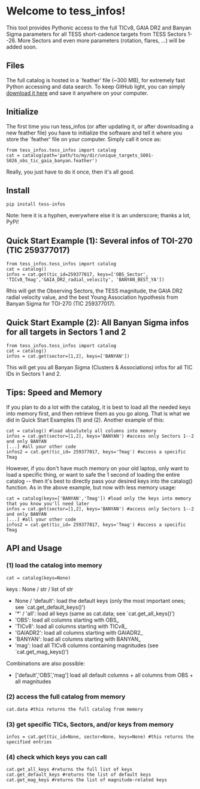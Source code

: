 # Welcome to tess_infos!

This tool provides Pythonic access to the full TICv8, GAIA DR2 and Banyan Sigma parameters for all TESS short-cadence targets from TESS Sectors 1--26. More Sectors and even more parameters (rotation, flares, ...) will be added soon.


## Files

The full catalog is hosted in a `feather' file (~300 MB), for extremely fast Python accessing and data search. To keep GitHub light, you can simply [download it here](https://www.dropbox.com/s/kx5w4xombyvf4tg/unique_targets_S001-S026_obs_tic_gaia_banyan.feather?dl=0) and save it anywhere on your computer.  


## Initialize

The first time you run tess_infos (or after updating it, or after downloading a new feather file) you have to initialize the software and tell it where you store the `feather' file on your computer. Simply call it once as:

    from tess_infos.tess_infos import catalog
    cat = catalog(path='path/to/my/dir/unique_targets_S001-S026_obs_tic_gaia_banyan.feather')

Really, you just have to do it once, then it's all good.


## Install

    pip install tess-infos 

Note: here it is a hyphen, everywhere else it is an underscore; thanks a lot, PyPi!


## Quick Start Example (1): Several infos of TOI-270 (TIC 259377017)

    from tess_infos.tess_infos import catalog
    cat = catalog()
    infos = cat.get(tic_id=259377017, keys=['OBS_Sector', 'TICv8_Tmag','GAIA_DR2_radial_velocity', 'BANYAN_BEST_YA']) 

Rhis will get the Observing Sectors, the TESS magnitude, the GAIA DR2 radial velocity value, and the best Young Association hypothesis from Banyan Sigma for TOI-270 (TIC 259377017).
    
## Quick Start Example (2): All Banyan Sigma infos for all targets in Sectors 1 and 2
    from tess_infos.tess_infos import catalog
    cat = catalog()
    infos = cat.get(sector=[1,2], keys=['BANYAN'])
    
This will get you all Banyan Sigma (Clusters & Associations) infos for all TIC IDs in Sectors 1 and 2.


## Tips: Speed and Memory

If you plan to do a lot with the catalog, it is best to load all the needed keys into memory first, and then retrieve them as you go along. That is what we did in Quick Start Examples (1) and (2). Another example of this:
    
    cat = catalog() #load absolutely all columns into memory
    infos = cat.get(sector=[1,2], keys='BANYAN') #access only Sectors 1--2 and only BANYAN
    [...] #all your other code
    infos2 = cat.get(tic_id= 259377017, keys='Tmag') #access a specific Tmag 

However, if you don't have much memory on your old laptop, only want to load a specific thing, or want to safe the 1 second of loading the entire catalog -- then it's best to directly pass your desired keys into the catalog() function. As in the above example, but now with less memory usage:

    cat = catalog(keys=['BANYAN','Tmag']) #load only the keys into memory that you know you'll need later
    infos = cat.get(sector=[1,2], keys='BANYAN') #access only Sectors 1--2 and only BANYAN
    [...] #all your other code
    infos2 = cat.get(tic_id= 259377017, keys='Tmag') #access a specific Tmag 

    
## API and Usage

### (1) load the catalog into memory

    cat = catalog(keys=None) 
   
   keys : None / str / list of str

 - None / 'default': load the default keys (only the most important ones; see `cat.get_default_keys()')
 - '*' / 'all': load all keys (same as cat.data; see `cat.get_all_keys()')
 - 'OBS': load all columns starting with OBS_
 - 'TICv8': load all columns starting with TICv8_
 - 'GAIADR2':  load all columns starting with GAIADR2_ 
 - 'BANYAN': load all columns starting with BANYAN_
 - 'mag': load all TICv8 columns containing magnitudes (see `cat.get_mag_keys()')

Combinations are also possible:
 - ['default','OBS','mag']   load all default columns + all columns from OBS + all magnitudes

	
### (2) access the full catalog from memory
    cat.data #this returns the full catalog from memory

### (3) get specific TICs, Sectors, and/or keys from memory
    infos = cat.get(tic_id=None, sector=None, keys=None) #this returns the specified entries

### (4) check which keys you can call
    cat.get_all_keys #returns the full list of keys
    cat.get_default_keys #returns the list of default keys
    cat.get_mag_keys #returns the list of magnitude-related keys

